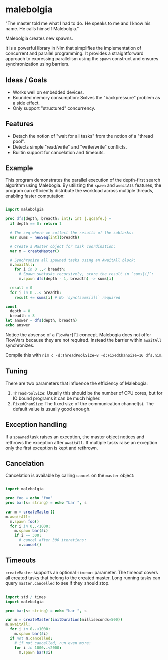 # malebolgia

   "The master told me what I had to do. He speaks to me and I know his name.
   He calls himself Malebolgia."

Malebolgia creates new spawns.

It is a powerful library in Nim that simplifies the implementation of
concurrent and parallel programming. It provides a straightforward approach to
expressing parallelism using the `spawn` construct and ensures synchronization
using barriers.


## Ideas / Goals

- Works well on embedded devices.
- Bounded memory consumption: Solves the "backpressure" problem as a side effect.
- Only support "structured" concurrency.

## Features

- Detach the notion of "wait for all tasks" from the notion of a "thread pool".
- Detects simple "read/write" and "write/write" conflicts.
- Builtin support for cancelation and timeouts.

## Example

This program demonstrates the parallel execution of the depth-first search algorithm
using Malebogia. By utilizing the `spawn` and `awaitAll` features, the program can
efficiently distribute the workload across multiple threads, enabling faster computation:


```nim

import malebolgia

proc dfs(depth, breadth: int): int {.gcsafe.} =
  if depth == 0: return 1

  # The seq where we collect the results of the subtasks:
  var sums = newSeq[int](breadth)

  # Create a Master object for task coordination:
  var m = createMaster()

  # Synchronize all spawned tasks using an AwaitAll block:
  m.awaitAll:
    for i in 0 ..< breadth:
      # Spawn subtasks recursively, store the result in `sums[i]`:
      m.spawn dfs(depth - 1, breadth) -> sums[i]

  result = 0
  for i in 0 ..< breadth:
    result += sums[i] # No `sync(sums[i])` required

const
  depth = 8
  breadth = 8
let answer = dfs(depth, breadth)
echo answer

```

Notice the absense of a `FlowVar[T]` concept. Malebogia does not offer
FlowVars because they are not required. Instead the barrier within `awaitAll`
synchronizes.

Compile this with `nim c -d:ThreadPoolSize=8 -d:FixedChanSize=16 dfs.nim`.


## Tuning

There are two parameters that influence the efficiency of Malebogia:

1. `ThreadPoolSize`: Usually this should be the number of CPU cores, but for IO bound programs it can be much higher.
2. `FixedChanSize`: The fixed size of the communication channel(s). The default value is usually good enough.


## Exception handling

If a `spawned` task raises an exception, the master object notices and rethrows the exception after
`awaitAll`. If multiple tasks raise an exception only the first exception is kept and rethrown.


## Cancelation

Cancelation is available by calling `cancel` on the `master` object:

```nim

import malebolgia

proc foo = echo "foo"
proc bar(s: string) = echo "bar ", s

var m = createMaster()
m.awaitAll:
  m.spawn foo()
  for i in 0..<1000:
    m.spawn bar($i)
    if i == 300:
      # cancel after 300 iterations:
      m.cancel()

```


## Timeouts

`createMaster` supports an optional `timeout` parameter. The timeout covers
all created tasks that belong to the created master. Long running tasks
can query `master.cancelled` to see if they should stop.

```nim

import std / times
import malebolgia

proc bar(s: string) = echo "bar ", s

var m = createMaster(initDuration(milliseconds=500))
m.awaitAll:
  for i in 0..<1000:
    m.spawn bar($i)
  if not m.cancelled:
    # if not cancelled, run even more:
    for i in 1000..<2000:
      m.spawn bar($i)

```
